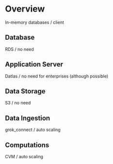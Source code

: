 <!-- TITLE: Scaling -->
<!-- SUBTITLE: -->

# Overview

In-memory databases / client

## Database

RDS / no need

## Application Server

Datlas / no need for enterprises (although possible)

## Data Storage

S3 / no need

## Data Ingestion

grok_connect / auto scaling

## Computations

CVM / auto scaling